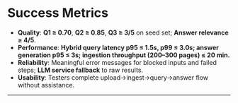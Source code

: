 # Success Metrics

- **Quality**: **Q1 ≥ 0.70**, **Q2 ≥ 0.85**, **Q3 ≥ 3/5** on seed set; **Answer relevance ≥ 4/5**.
- **Performance**: **Hybrid query latency p95 ≤ 1.5s, p99 ≤ 3.0s; answer generation p95 ≤ 3s; ingestion throughput (200–300 pages) ≤ 20 min.**
- **Reliability**: Meaningful error messages for blocked inputs and failed steps; **LLM service fallback** to raw results.
- **Usability**: Testers complete upload→ingest→query→answer flow without assistance.

---
